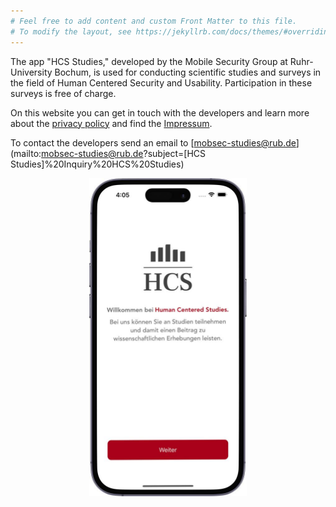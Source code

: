 ```yaml
---
# Feel free to add content and custom Front Matter to this file.
# To modify the layout, see https://jekyllrb.com/docs/themes/#overriding-theme-defaults
---
```

The app "HCS Studies," developed by the Mobile Security Group at Ruhr-University Bochum, is used for conducting scientific studies and surveys in the field of Human Centered Security and Usability. Participation in these surveys is free of charge.

On this website you can get in touch with the developers and learn more about the [privacy policy](./priv_pol/) and find the [Impressum](./impressum/). 

To contact the developers send an email to [mobsec-studies@rub.de](mailto:mobsec-studies@rub.de?subject=[HCS Studies]%20Inquiry%20HCS%20Studies)

<div style="width: 100%; overflow: hidden;">
	<div style="text-align: center; float:left;">
		<img src="/img/app_home.jpeg" alt="Screenshot of HCS Studies app's home screen" style="width: 50%;"/>
	</div>
	<div style="text-align: center; overflow: hidden;">
		<img src="/img/app.png" alt="Screenshot of HCS Studies app's home screen" style="width: 70%; border: gray 1px solid; box-shadow: 5px 5px 5px"/>
	</div>
</div>
